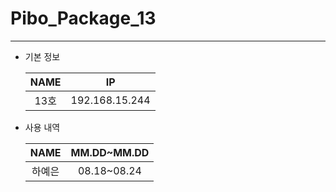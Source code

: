 # Pibo_Package_13
---

* 기본 정보

    |NAME|IP|
    |:---:|:---:|
    |13호|192.168.15.244|


* 사용 내역

    |NAME|MM.DD~MM.DD|
    |:---:|:---:|
    |하예은|08.18~08.24|